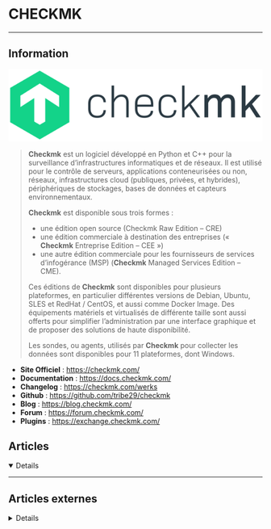 # CHECKMK
---

## <i class="fa-solid fa-hashtag"></i> Information

![Logo](../../_media/apps/checkmk/checkmk_logo.png ':size=250 :no-zoom')


> <i class="fa-solid fa-quote-left"></i> **Checkmk** est un logiciel développé en Python et C++ pour la surveillance d’infrastructures informatiques et de réseaux. Il est utilisé pour le contrôle de serveurs, applications conteneurisées ou non, réseaux, infrastructures cloud (publiques, privées, et hybrides), périphériques de stockages, bases de données et capteurs environnementaux.
>
> **Checkmk** est disponible sous trois formes : 
> - une édition open source (Checkmk Raw Edition – CRE)
> - une édition commerciale à destination des entreprises (« **Checkmk** Entreprise Edition – CEE »)
> - une autre édition commerciale pour les fournisseurs de services d’infogérance (MSP) (**Checkmk** Managed Services Edition – CME). 
>
> Ces éditions de **Checkmk** sont disponibles pour plusieurs plateformes, en particulier différentes versions de Debian, Ubuntu, SLES et RedHat / CentOS, et aussi comme Docker Image. Des équipements matériels et virtualisés de différente taille sont aussi offerts pour simplifier l’administration par une interface graphique et de proposer des solutions de haute disponibilité.
>
> Les sondes, ou agents, utilisés par **Checkmk** pour collecter les données sont disponibles pour 11 plateformes, dont Windows. <i class="fa-solid fa-quote-left fa-rotate-180"></i>


- <i class="fa-solid fa-globe"></i> **Site Officiel** : https://checkmk.com/
- <i class="fa-solid fa-book"></i> **Documentation** : https://docs.checkmk.com/
- <i class="fa-solid fa-file-circle-question"></i> **Changelog** : https://checkmk.com/werks
- <i class="fa-brands fa-github"></i> **Github** : https://github.com/tribe29/checkmk
- <i class="fab fa-blogger-b"></i> **Blog** : https://blog.checkmk.com/
- <i class="fas fa-comments"></i> **Forum** : https://forum.checkmk.com/
- <i class="fas fa-tools"></i> **Plugins** : https://exchange.checkmk.com/


## <i class="fa-regular fa-newspaper"></i> Articles

<details open>

</details>

---

## <i class="fa-solid fa-glasses"></i> Articles externes

<details>

- [Easy guide to monitoring your systems with Checkmk](https://www.howtoforge.com/easy-guide-to-monitoring-your-systems-with-checkmk/)
- [Comment surveiller la santé des serveurs avec Checkmk sur Ubuntu 18.04](https://www.digitalocean.com/community/tutorials/how-to-monitor-server-health-with-checkmk-on-ubuntu-18-04-fr)

</details>
